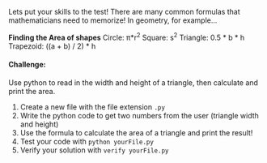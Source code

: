 Lets put your skills to the test! There are many common formulas that mathematicians need to memorize! In geometry, for example...

**Finding the Area of shapes**
Circle: π*r<sup>2</sup>
Square: s<sup>2</sup>
Triangle: 0.5 * b * h
Trapezoid: ((a + b) / 2) * h

#### Challenge:
Use python to read in the width and height of a triangle, then calculate and print the area.

1. Create a new file with the file extension `.py`
2. Write the python code to get two numbers from the user (triangle width and height)
3. Use the formula to calculate the area of a triangle and print the result!
4. Test your code with `python yourFile.py`
5. Verify your solution with `verify yourFile.py`
